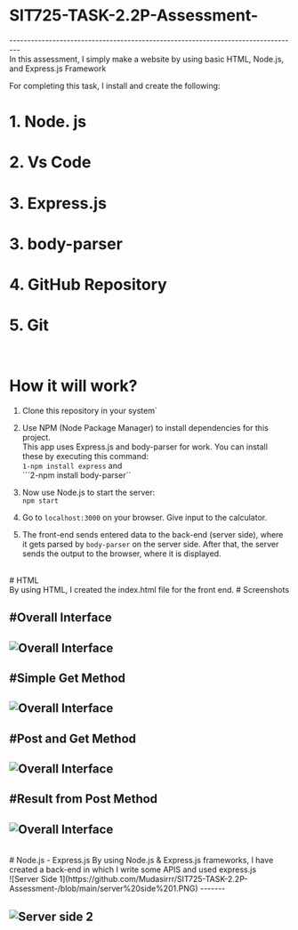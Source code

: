 # SIT725-TASK-2.2P-Assessment-
---------------------------------------------------------------------------------<br>
In this assessment, I simply make a website by using basic HTML, Node.js, and Express.js Framework 

For completing this task, I install and create the following:<br>
   # 1. Node. js<br>
   # 2. Vs Code <br>
   # 3. Express.js <br>
   # 3. body-parser <br>
   # 4. GitHub Repository<br>
   # 5. Git<br>
<br>
   
# How it will work?

1. Clone this repository in your system`<br>

2. Use NPM (Node Package Manager) to install dependencies for this project. <br>
This app uses Express.js and body-parser for work. You can install these by executing this command: <br>
```1-npm install express``` and <br>
```2-npm install body-parser``<br>

3. Now use Node.js to start the server: <br>
```npm start```<br>

4. Go to `localhost:3000` on your browser. Give input to the calculator. <br>

5. The front-end sends entered data to the back-end (server side), where it gets parsed by `body-parser` on the server side. After that, the server sends the output to the browser, where it is displayed.<br>
<br>
# HTML <br>
By using HTML, I created the index.html file for the front end.
# Screenshots

#Overall Interface
-------
![Overall Interface](https://github.com/Mudasirrr/SIT725-TASK-2.2P-Assessment-/blob/main/Overl%20Interface.PNG)
--------------
#Simple Get Method
-------
![Overall Interface](https://github.com/Mudasirrr/SIT725-TASK-2.2P-Assessment-/blob/main/Simple%20get%20method.PNG)
-------
#Post and Get Method
-------
![Overall Interface](https://github.com/Mudasirrr/SIT725-TASK-2.2P-Assessment-/blob/main/post%20and%20get%20method.PNG)
-------
#Result from Post Method
-------
![Overall Interface](https://github.com/Mudasirrr/SIT725-TASK-2.2P-Assessment-/blob/main/Result%20from%20Post%20Method.PNG)
-------
<br>
# Node.js - Express.js
By using Node.js & Express.js frameworks, I have created a back-end in which I write some APIS and used express.js 
<br>
![Server Side 1](https://github.com/Mudasirrr/SIT725-TASK-2.2P-Assessment-/blob/main/server%20side%201.PNG)
-------

![Server side 2](https://github.com/Mudasirrr/SIT725-TASK-2.2P-Assessment-/blob/main/server%20side%202.PNG)
-------


